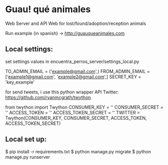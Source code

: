 # Guau! qué animales

Web Server and API Web for lost/found/adoption/reception animals

Run example (in spanish) -> http://guauqueanimales.com



## Local settings:

set settings values in encuentra_perros_server/settings_local.py

TO_ADMIN_EMAIL = ('example@gmail.com',)
FROM_ADMIN_EMAIL = ['example1@gmail.com', 'example2@gmail.com',]
SECRET_KEY = 'key_example'

for send tweets, i use this python wrapper API Twitter: https://github.com/ryanmcgrath/twython

from twython import Twython
CONSUMER_KEY = ''
CONSUMER_SECRET = ''
ACCESS_TOKEN = ''
ACCESS_TOKEN_SECRET = ''
TWITTER = Twython(CONSUMER_KEY, CONSUMER_SECRET, ACCESS_TOKEN, ACCESS_TOKEN_SECRET)



## Local set up:

$ pip install -r requirements.txt
$ python manage.py migrate
$ python manage.py runserver
